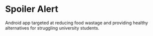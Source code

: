# Spoiler Alert
Android app targeted at reducing food wastage and providing healthy alternatives for struggling university students.
